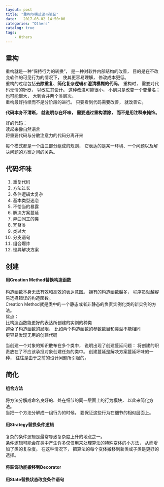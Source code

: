 ```yaml
---
layout: post
title: "重构与模式读书笔记"
date:   2017-03-02 14:50:00 
categories: "Others"
catalog: true
tags: 
    - Others
---
```




## 重构

重构就是一种“保持行为的转换”， 是一种对软件内部结构的改善， 目的是在不改变软件的可见行为的情况下， 使其更容易理解， 修改成本更低。  
重构的过程包括<b>去除重复</b>、<b>简化复杂逻辑</b>和<b>澄清模糊的代码</b>。 重构时， 需要对代码无情的针砭， 以改进其设计。 这种改进可能很小， 小到只是改变一个变量名； 也可能很大， 大到合并两个类层次。  
重构最好持续而不是分阶段的进行。  只要看到代码需要改善， 就改善它。  

<b>代码本身不清晰， 就说明存在坏味， 需要通过重构清除， 而不是用注释来掩饰。</b>  

好的代码：  
读起来像自然语言  
将重要代码与分散注意力的代码分离开来  

每个模式都是一个由三部分组成的规则， 它表达的是某一环境、一个问题以及解决问题的方案之间的关系。  

## 代码坏味

1. 重复代码  
2. 方法过长  
3. 条件逻辑太复杂  
4. 基本类型迷恋  
5. 不恰当的暴露  
6. 解决方案蔓延  
7. 异曲同工的类  
8. 冗赘类  
9. 类过大  
10. 分支语句  
11. 组合爆炸  
12. 怪异解决方案  

## 创建

#### 用Creation Method替换构造函数

构造函数本身无法有效和高效的表达意图。 拥有的构造函数越多， 程序员就越容易选择错误的构造函数。  
Creation Method就是类中的一个静态或者非静态的负责实例化类的新实例的方法。  
优点：  
比构造函数能更好的表达所创建的实例的种类  
避免了构造函数的局限， 比如两个构造函数的参数数目和类型不能相同  
更容易发现无用的创建代码  

当创建一个对象的知识散布在多个类中， 说明出现了创建蔓延问题： 将创建的职责放在了不应该承担对象创建任务的类中。 创建蔓延是解决方案蔓延坏味的一种， 往往是由于之前的设计问题所引起的。  

## 简化

#### 组合方法

将方法分解成命名良好的、处在细节的同一层面上的行为模块， 以此来简化方法。  
当把一个方法分解成一组行为的时候， 要保证这些行为在细节的相似层面上。  

#### 用Strategy替换条件逻辑

复杂的条件逻辑是最常导致复杂度上升的地点之一。  
条件逻辑可能会在类中产生许多仅仅用来处理算法的特殊变体的小方法， 从而增加了类的复杂度。 在这种情况下， 把算法的每个变体搬移到新类或子类是更好的选择。  

#### 将装饰功能搬移到Decorator

#### 用State替换状态改变条件语句

